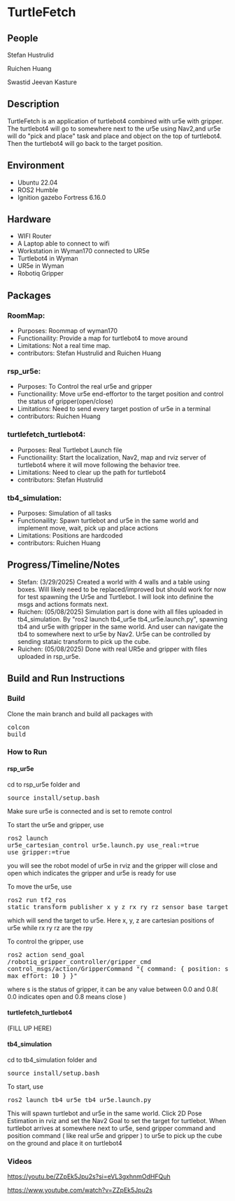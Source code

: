 # TurtleFetch
## People
Stefan Hustrulid

Ruichen Huang

Swastid Jeevan Kasture

## Description
TurtleFetch is an application of turtlebot4 combined with ur5e with gripper. The turtlebot4 will go to somewhere next to the ur5e using Nav2,and ur5e will do "pick and place" task and place and object on the top of turtlebot4. Then the turtlebot4 will go back to the target position.

## Environment
- Ubuntu 22.04
- ROS2 Humble
- Ignition gazebo Fortress 6.16.0

## Hardware
- WIFI Router
- A Laptop able to connect to wifi
- Workstation in Wyman170 connected to UR5e
- Turtlebot4 in Wyman
- UR5e in Wyman
- Robotiq Gripper

## Packages
### RoomMap: 
- Purposes:
Roommap of wyman170
- Functionaility:
Provide a map for turtlebot4 to move around
- Limitations:
Not a real time map.
- contributors:
Stefan Hustrulid and Ruichen Huang

### rsp_ur5e: 
- Purposes:
To Control the real ur5e and gripper
- Functionaility:
Move ur5e end-effortor to the target position and control the status of gripper(open/close)
- Limitations:
Need to send every target postion of ur5e in a terminal
- contributors:
Ruichen Huang

### turtlefetch_turtlebot4: 
- Purposes:
Real Turtlebot Launch file
- Functionaility:
Start the localization, Nav2, map and rviz server of turtlebot4 where it will move following the behavior tree.
- Limitations:
Need to clear up the path for turtlebot4
- contributors:
Stefan Hustrulid

### tb4_simulation: 
- Purposes:
Simulation of all tasks
- Functionaility:
Spawn turtlebot and ur5e in the same world and implement move, wait, pick up and place actions
- Limitations:
Positions are hardcoded
- contributors:
Ruichen Huang

## Progress/Timeline/Notes
- Stefan: (3/29/2025) Created a world with 4 walls and a table using boxes. Will likely need to be replaced/improved but should work for now for test spawning the Ur5e and Turtlebot. I will look into definine the msgs and actions formats next.
- Ruichen: (05/08/2025) Simulation part is done with all files uploaded in tb4_simulation. By "ros2 launch tb4_ur5e tb4_ur5e.launch.py", spawning tb4 and ur5e with gripper in the same world. And user can navigate the tb4 to somewhere next to ur5e by Nav2. Ur5e can be controlled by sending stataic transform to pick up the cube.
- Ruichen: (05/08/2025) Done with real UR5e and gripper with files uploaded in rsp_ur5e.

## Build and Run Instructions
### Build
Clone the main branch and build all packages with <pre>colcon build</pre>
### How to Run
#### rsp_ur5e
cd to rsp_ur5e folder and <pre>source install/setup.bash</pre>
Make sure ur5e is connected and is set to remote control

To start the ur5e and gripper, use <pre>ros2 launch ur5e_cartesian_control ur5e.launch.py use_real:=true use_gripper:=true</pre>
you will see the robot model of ur5e in rviz and the gripper will close and open which indicates the gripper and ur5e is ready for use

To move the ur5e, use <pre>ros2 run tf2_ros static_transform_publisher x y z rx ry rz sensor_base target</pre>
which will send the target to ur5e. Here x, y, z are cartesian positions of ur5e while rx ry rz are the rpy

To control the gripper, use <pre>ros2 action send_goal   /robotiq_gripper_controller/gripper_cmd   control_msgs/action/GripperCommand   "{ command: { position: s, max_effort: 10 } }"</pre>
where s is the status of gripper, it can be any value between 0.0 and 0.8( 0.0 indicates open and 0.8 means close )

#### turtlefetch_turtlebot4
(FILL UP HERE)

#### tb4_simulation
cd to tb4_simulation folder and <pre>source install/setup.bash</pre>
To start, use <pre>ros2 launch tb4_ur5e tb4_ur5e.launch.py</pre>
This will spawn turtlebot and ur5e in the same world. Click 2D Pose Estimation in rviz and set the Nav2 Goal to set the target for turtlebot. When turtlebot arrives at somewhere next to ur5e, send gripper command and position command ( like real ur5e and gripper ) to ur5e to pick up the cube on the ground and place it on turtlebot4

### Videos
https://youtu.be/ZZpEk5Jpu2s?si=eVL3gxhnmOdHFQuh

https://www.youtube.com/watch?v=ZZpEk5Jpu2s
